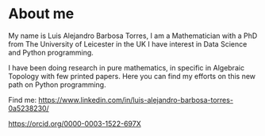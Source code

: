 # About me

My name is Luis Alejandro Barbosa Torres, I am a Mathematician with a PhD from The University of Leicester in the UK I have interest in Data Science and Python programming. 

I have been doing research in pure mathematics, in specific in Algebraic Topology with few printed papers. Here you can find my efforts on this new path on Python programming.

Find me:
https://www.linkedin.com/in/luis-alejandro-barbosa-torres-0a5238230/

https://orcid.org/0000-0003-1522-697X
